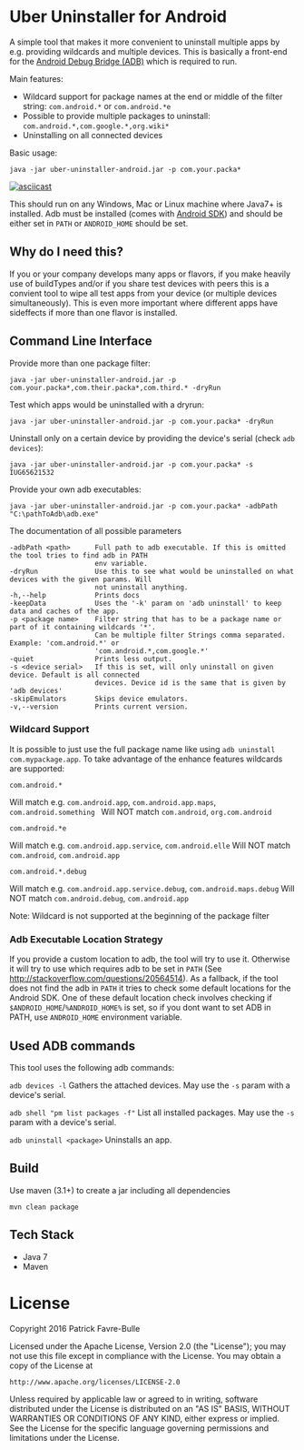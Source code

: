 # Uber Uninstaller for Android
A simple tool that makes it more convenient to uninstall multiple apps by e.g. providing wildcards and
multiple devices. This is basically a front-end for the [Android Debug Bridge (ADB)](https://developer.android.com/studio/command-line/adb.html) which is required to run.

Main features:

* Wildcard support for package names at the end or middle of the filter string: `com.android.*` or `com.android.*e`
* Possible to provide multiple packages to uninstall: `com.android.*,com.google.*,org.wiki*`
* Uninstalling on all connected devices

Basic usage:

    java -jar uber-uninstaller-android.jar -p com.your.packa*

[![asciicast](https://asciinema.org/a/86358.png)](https://asciinema.org/a/86358)

This should run on any Windows, Mac or Linux machine where Java7+ is installed. Adb must be installed (comes with [Android SDK](https://developer.android.com/studio/index.html)) and should
be either set in `PATH` or `ANDROID_HOME` should be set.

## Why do I need this?

If you or your company develops many apps or flavors, if you make heavily use of buildTypes and/or if you share test devices with peers this is a convient tool
to wipe all test apps from your device (or multiple devices simultaneously). This is even more important where different apps have sideffects if more than one flavor is installed.

## Command Line Interface

Provide more than one package filter:

    java -jar uber-uninstaller-android.jar -p com.your.packa*,com.their.packa*,com.third.* -dryRun

Test which apps would be uninstalled with a dryrun:

    java -jar uber-uninstaller-android.jar -p com.your.packa* -dryRun

Uninstall only on a certain device by providing the device's serial (check `adb devices`):

    java -jar uber-uninstaller-android.jar -p com.your.packa* -s IUG65621532

Provide your own adb executables:

    java -jar uber-uninstaller-android.jar -p com.your.packa* -adbPath "C:\pathToAdb\adb.exe"

The documentation of all possible parameters

    -adbPath <path>      Full path to adb executable. If this is omitted the tool tries to find adb in PATH
                         env variable.
    -dryRun              Use this to see what would be uninstalled on what devices with the given params. Will
                         not uninstall anything.
    -h,--help            Prints docs
    -keepData            Uses the '-k' param on 'adb uninstall' to keep data and caches of the app.
    -p <package name>    Filter string that has to be a package name or part of it containing wildcards '*'.
                         Can be multiple filter Strings comma separated. Example: 'com.android.*' or
                         'com.android.*,com.google.*'
    -quiet               Prints less output.
    -s <device serial>   If this is set, will only uninstall on given device. Default is all connected
                         devices. Device id is the same that is given by 'adb devices'
    -skipEmulators       Skips device emulators.
    -v,--version         Prints current version.

### Wildcard Support

It is possible to just use the full package name like using `adb uninstall com.mypackage.app`. 
To take advantage of the enhance features wildcards are supported:

    com.android.*
 
Will match e.g. `com.android.app`, `com.android.app.maps`, `com.android.something `
Will NOT match `com.android`, `org.com.android`

    com.android.*e
    
Will match e.g. `com.android.app.service`, `com.android.elle`
Will NOT match `com.android`, `com.android.app`

    com.android.*.debug
    
Will match e.g. `com.android.app.service.debug`, `com.android.maps.debug`
Will NOT match `com.android.debug`, `com.android.app`

Note: Wildcard is not supported at the beginning of the package filter

### Adb Executable Location Strategy

If you provide a custom location to adb, the tool will try to use it. Otherwise
it will try to use which requires adb to be set in `PATH` (See http://stackoverflow.com/questions/20564514).
As a fallback, if the tool does not find the adb in `PATH` it tries to check some default locations for the Android SDK.
One of these default location check involves checking if `$ANDROID_HOME`/`%ANDROID_HOME%` is set, so if you dont want to set ADB in PATH,
use `ANDROID_HOME` environment variable.

## Used ADB commands

This tool uses the following adb commands:

`adb devices -l`
Gathers the attached devices. May use the `-s` param with a device's serial.

`adb shell "pm list packages -f"`
List all installed packages. May use the `-s` param with a device's serial.

`adb uninstall <package>`
Uninstalls an app.

## Build

Use maven (3.1+) to create a jar including all dependencies

    mvn clean package

## Tech Stack

* Java 7
* Maven

# License

Copyright 2016 Patrick Favre-Bulle

Licensed under the Apache License, Version 2.0 (the "License");
you may not use this file except in compliance with the License.
You may obtain a copy of the License at

    http://www.apache.org/licenses/LICENSE-2.0

Unless required by applicable law or agreed to in writing, software
distributed under the License is distributed on an "AS IS" BASIS,
WITHOUT WARRANTIES OR CONDITIONS OF ANY KIND, either express or implied.
See the License for the specific language governing permissions and
limitations under the License.